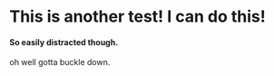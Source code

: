 # This is another test! I can do this!

#### So easily distracted though.

oh well gotta buckle down.